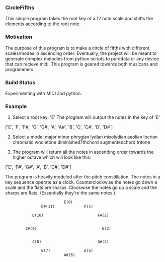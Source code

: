 ### CircleFifths 

This simple program takes the root key of a 12 note scale and shifts the elements according to the root note. 

### Motivation 

The purpose of this program is to make a circle of fifths with different scales/modes in ascending order. 
Eventually, the project will be meant to generate complex melodies from python scripts to puredata or any device that can recieve midi. 
This program is geared towards both musicans and programmers. 

### Build Status 
Experimenting with MIDI and python. 

### Example
1. Select a root key:
'E'
The program will output the notes in the key of 'E'

['E', 'F', 'F#', 'G', 'G#', 'A', 'A#', 'B', 'C', 'C#', 'D', 'D# ]

2. Select a mode:
major
minor
phrygian
lydian
mixolydian
aeolian
locrian
chromatic
wholetone
diminished7thchord
augmentedchord
tritone

3. The program will return all the notes in ascending order towards the higher octave which will look like this:

 ['E', 'F#', 'G#', 'A', 'B', 'C#', 'D#']
    
The program is heavily modeled after the pitch constillation.
The notes in a key sequence operate as a clock. 
Counterclockwise the notes go down a scale and the flats are sharps.
Clockwise the notes go up a scale and the sharps are flats. (Essentially they're the same notes.)


                              E(0)
                    D#(11)             F(1)  
                    
                D(10)                        F#(2)
                 
                 
             C#(9)                             G(3) 
             
                                        
                C(8)                         G#(4)
                    
                    B(7)               A(5)
                              A#(6)



 
 
 
 
 
 
